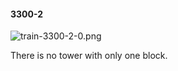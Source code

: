 #### 3300-2
![train-3300-2-0.png](https://github.com/lil-lab/nlvr/raw/master/nlvr/train/images/32/train-3300-2-0.png "train-3300-2-0.png")

There is no tower with only one block.